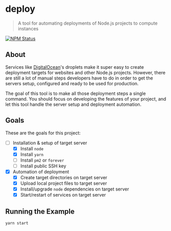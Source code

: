 # deploy

> A tool for automating deployments of Node.js projects to compute instances

<a href="https://www.npmjs.com/package/@globexdesigns/deploy"><img alt="NPM Status" src="https://img.shields.io/npm/v/@globexdesigns/deploy.svg?style=flat"></a>

## About

Services like [DigitalOcean](https://www.digitalocean.com/)'s droplets make it super easy to create deployment targets for websites and other Node.js projects. However, there are still a lot of manual steps developers have to do in order to get the servers setup, configured and ready to be used for production.

The goal of this tool is to make all those deployment steps a single command. You should focus on developing the features of your project, and let this tool handle the server setup and deployment automation.

## Goals

These are the goals for this project:

- [ ] Installation & setup of target server
	- [x] Install `node`
	- [x] Install `yarn`
	- [ ] Install `pm2` or `forever`
	- [ ] Install public SSH key
- [x] Automation of deployment
	- [x] Create target directories on target server
	- [x] Upload local project files to target server
	- [x] Install/upgrade `node` dependencies on target server
	- [x] Start/restart of services on target server

## Running the Example

```sh
yarn start
```
